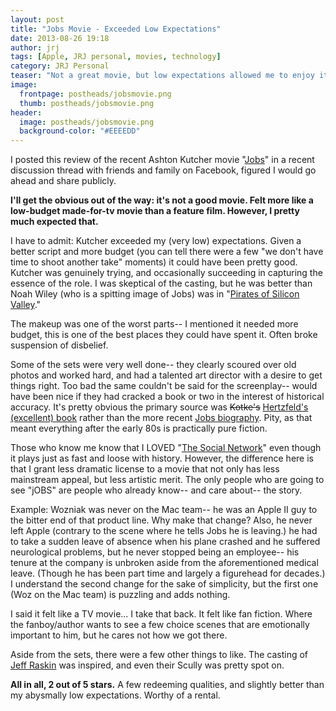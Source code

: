```yaml
---
layout: post
title: "Jobs Movie - Exceeded Low Expectations"
date: 2013-08-26 19:18
author: jrj
tags: [Apple, JRJ personal, movies, technology]
category: JRJ Personal
teaser: "Not a great movie, but low expectations allowed me to enjoy it anyway…"
image:
  frontpage: postheads/jobsmovie.png
  thumb: postheads/jobsmovie.png
header:
  image: postheads/jobsmovie.png
  background-color: "#EEEEDD"
---
```

I posted this review of the recent Ashton Kutcher movie "[Jobs](http://www.imdb.com/title/tt2357129/?ref_=fn_al_tt_1)" in a recent discussion thread with friends and family on Facebook, figured I would go ahead and share publicly.

**I'll get the obvious out of the way: it's not a good movie. Felt more like a low-budget made-for-tv movie than a feature film. However, I pretty much expected that.**

I have to admit: Kutcher exceeded my (very low) expectations. Given a better script and more budget (you can tell there were a few "we don't have time to shoot another take" moments) it could have been pretty good. Kutcher was genuinely trying, and occasionally succeeding in capturing the essence of the role. I was skeptical of the casting, but he was better than Noah Wiley (who is a spitting image of Jobs) was in "[Pirates of Silicon Valley](http://www.imdb.com/title/tt0168122/)."

The makeup was one of the worst parts-- I mentioned it needed more budget, this is one of the best places they could have spent it. Often broke suspension of disbelief.

Some of the sets were very well done-- they clearly scoured over old photos and worked hard, and had a talented art director with a desire to get things right. Too bad the same couldn't be said for the screenplay-- would have been nice if they had cracked a book or two in the interest of historical accuracy. It's pretty obvious the primary source was ~~Kotke's~~ [Hertzfeld's (excellent) book](http://www.folklore.org/index.py) rather than the more recent [Jobs biography](http://www.amazon.com/Steve-Jobs-Walter-Isaacson/dp/1451648537/jrj-20). Pity, as that meant everything after the early 80s is practically pure fiction.

Those who know me know that I LOVED "[The Social Network](http://www.imdb.com/title/tt1285016/)" even though it plays just as fast and loose with history. However, the difference here is that I grant less dramatic license to a movie that not only has less mainstream appeal, but less artistic merit. The only people who are going to see "jOBS" are people who already know-- and care about-- the story.

Example: Wozniak was never on the Mac team-- he was an Apple II guy to the bitter end of that product line. Why make that change? Also, he never left Apple (contrary to the scene where he tells Jobs he is leaving.) he had to take a sudden leave of absence when his plane crashed and he suffered neurological problems, but he never stopped being an employee-- his tenure at the company is unbroken aside from the aforementioned medical leave. (Though he has been part time and largely a figurehead for decades.) I understand the second change for the sake of simplicity, but the first one (Woz on the Mac team) is puzzling and adds nothing.

I said it felt like a TV movie... I take that back. It felt like fan fiction. Where the fanboy/author wants to see a few choice scenes that are emotionally important to him, but he cares not how we got there.

Aside from the sets, there were a few other things to like. The casting of [Jeff Raskin](http://en.wikipedia.org/wiki/Jef_Raskin) was inspired, and even their Scully was pretty spot on.

**All in all, 2 out of 5 stars.** A few redeeming qualities, and slightly better than my abysmally low expectations. Worthy of a rental.
